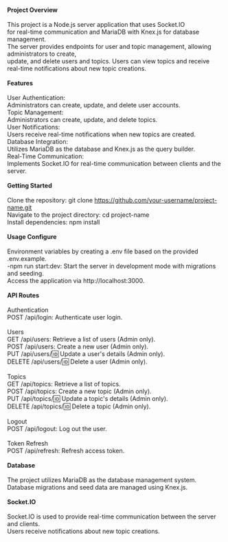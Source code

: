 **Project Overview** <br/>
<br/>
This project is a Node.js server application that uses Socket.IO <br/>
for real-time communication and MariaDB with Knex.js for database management. <br/>
The server provides endpoints for user and topic management, allowing administrators to create, <br/>
update, and delete users and topics. Users can view topics and receive real-time notifications about new topic creations.<br/>
<br/>
**Features** <br/>
<br/>
User Authentication: <br/>
Administrators can create, update, and delete user accounts. <br/>
Topic Management: <br/>
Administrators can create, update, and delete topics. <br/>
User Notifications: <br/>
Users receive real-time notifications when new topics are created. <br/>
Database Integration: <br/>
Utilizes MariaDB as the database and Knex.js as the query builder. <br/>
Real-Time Communication: <br/>
Implements Socket.IO for real-time communication between clients and the server.<br/>
<br/>
**Getting Started**<br/>
<br/>
Clone the repository: git clone https://github.com/your-username/project-name.git <br/>
Navigate to the project directory: cd project-name <br/>
Install dependencies: npm install<br/>
<br/>
**Usage Configure** <br/>
<br/>
Environment variables by creating a .env file based on the provided .env.example. <br/>
-npm run start:dev: Start the server in development mode with migrations and seeding. <br/>
Access the application via http://localhost:3000.<br/>
<br/>
**API Routes**<br/>
<br/>
Authentication <br/>
POST /api/login: Authenticate user login.<br/>
<br/>
Users<br/>
GET /api/users: Retrieve a list of users (Admin only). <br/>
POST /api/users: Create a new user (Admin only). <br/>
PUT /api/users/🆔 Update a user's details (Admin only). <br/>
DELETE /api/users/🆔 Delete a user (Admin only).<br/>
<br/>
Topics <br/>
GET /api/topics: Retrieve a list of topics. <br/>
POST /api/topics: Create a new topic (Admin only). <br/>
PUT /api/topics/🆔 Update a topic's details (Admin only). <br/>
DELETE /api/topics/🆔 Delete a topic (Admin only).<br/>
<br/>
Logout <br/>
POST /api/logout: Log out the user.<br/>
<br/>
Token Refresh <br/>
POST /api/refresh: Refresh access token.<br/>
<br/>
**Database** <br/>
<br/>
The project utilizes MariaDB as the database management system. <br/>
Database migrations and seed data are managed using Knex.js.<br/>
<br/>
**Socket.IO** <br/>
<br/>
Socket.IO is used to provide real-time communication between the server and clients. <br/>
Users receive notifications about new topic creations.<br/>
